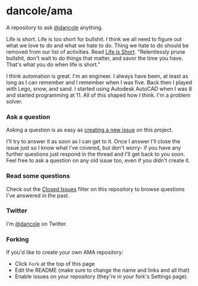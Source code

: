 # dancole/ama

A repository to ask [@dancole](https://twitter.com/dancole) anything.

Life is short. Life is too short for bullshit. I think we all need to figure out what we love to do and what we hate to do. Thing we hate to do should be removed from our list of activities. Read [Life is Short](http://paulgraham.com/vb.html). "Relentlessly prune bullshit, don't wait to do things that matter, and savor the time you have. That's what you do when life is short."

I think automation is great. I'm an engineer. I always have been, at least as long as I can remember and I remember when I was five. Back then I played with Lego, snow, and sand. I started using Autodesk AutoCAD when I was 8 and started programming at 11. All of this shaped how I think. I'm a problem solver.

### Ask a question

Asking a question is as easy as
[creating a new issue](https://github.com/dancole/ama/issues/new) on this
project.

I'll try to answer it as soon as I can get to it. Once I answer I'll close the
issue just so I know what I've covered, but don't worry- if you have any further
questions just respond in the thread and I'll get back to you soon. Feel free to
ask a question on any old issue too, even if you didn't create it.

### Read some questions

Check out the [Closed Issues](https://github.com/dancole/ama/issues?q=is%3Aissue+is%3Aclosed)
filter on this repository to browse questions I've answered in the past.

### Twitter

I'm [@dancole](https://twitter.com/dancole) on Twitter.

### Forking

If you'd like to create your own AMA repository:

- Click `Fork` at the top of this page
- Edit the README (make sure to change the name and links and all that)
- Enable issues on your repository (they're in your fork's Settings page).
